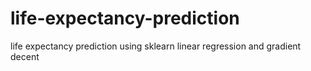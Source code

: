 # life-expectancy-prediction
life expectancy prediction using sklearn linear regression and gradient decent 

